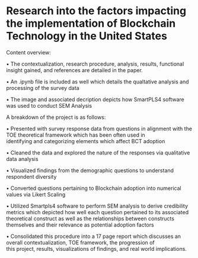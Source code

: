 # Research into the factors impacting the implementation of Blockchain Technology in the United States

Content overview:

  • The contextualization, research procedure, analysis, results, functional insight gained, and references are detailed in the paper. 

  • An .ipynb file is included as well which details the qualtative analysis and processing of the survey data

  • The image and associated decription depicts how SmartPLS4 software was used to conduct SEM Analysis

A breakdown of the project is as follows:
  
  • Presented with survey response data from questions in alignment with the TOE theoretical framework which has been often used in     
    identifying and categorizing elements which affect BCT adoption
  
  • Cleaned the data and explored the nature of the responses via qualitative data analysis
  
  • Visualized findings from the demographic questions to understand respondent diversity 
  
  • Converted questions pertaining to Blockchain adoption into numerical values via Likert Scaling
  
  • Utilized Smartpls4 software to perform SEM analysis to derive credibility metrics which depicted how well each question pertained to 
    its associated theoretical construct as well as the relationships between constructs themselves and their relevance as potential 
    adoption factors
  
  • Consolidated this procedure into a 17 page report which discusses an overall contextualization, TOE framework, the progression of     
    this project, results, visualizations of findings, and real world implications. 

